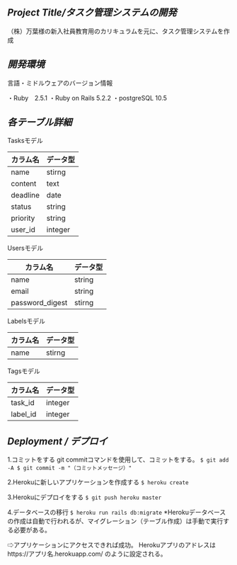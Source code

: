 *Project Title/タスク管理システムの開発*
---
（株）万葉様の新入社員教育用のカリキュラムを元に、タスク管理システムを作成

*開発環境*
---
言語・ミドルウェアのバージョン情報

・Ruby　2.5.1
・Ruby on Rails 5.2.2
・postgreSQL 10.5

*各テーブル詳細*
---
Tasksモデル

|カラム名|データ型|
---|---
|name|stirng|
|content|text|
|deadline|date|
|status|string|
|priority|string|
|user_id|integer|

Usersモデル

|カラム名|データ型|
---|---
|name|string|
|email|string|
|password_digest|stirng|

Labelsモデル

|カラム名|データ型|
---|---
|name|stirng|

Tagsモデル

|カラム名|データ型|
---|---
|task_id|integer|
|label_id|integer|

*Deployment / デプロイ*
---
1.コミットをする
git commitコマンドを使用して、コミットをする。
`
$ git add -A
$ git commit -m "（コミットメッセージ）"
`

2.Herokuに新しいアプリケーションを作成する
`
$ heroku create
`

3.Herokuにデプロイをする
`
$ git push heroku master
`

4.データベースの移行
`
$ heroku run rails db:migrate
`
*Herokuデータベースの作成は自動で行われるが、マイグレーション（テーブル作成）は手動で実行する必要がある。

⇨アプリケーションにアクセスできれば成功。
Herokuアプリのアドレスはhttps://アプリ名.herokuapp.com/ のように設定される。


